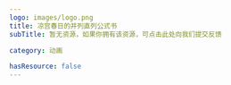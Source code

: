 ```yaml
---
logo: images/logo.png
title: 凉宫春日的并列直列公式书
subTitle: 暂无资源，如果你拥有该资源，可点击此处向我们提交反馈

category: 动画

hasResource: false
---
```

